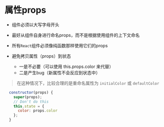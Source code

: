 属性props
===

- 组件必须以大写字母开头
- 最好从组件自身进行命名props，而不是根据使用组件的上下文命名
- 所有`React`组件必须像纯函数那样使用它们的props

- 避免拷贝属性（props）到状态
  - 一是不必要（可以使用 this.props.color 来代替）
  - 二是产生bug（新属性不会反应到状态中）

> 在这种情况下，比较合理的是重命名属性为 `initialColor` 或 `defaultColor`

```javascript
  constructor(props) {
    super(props);
    // Don't do this
    this.state = {
      color: props.color
    };
  }
```